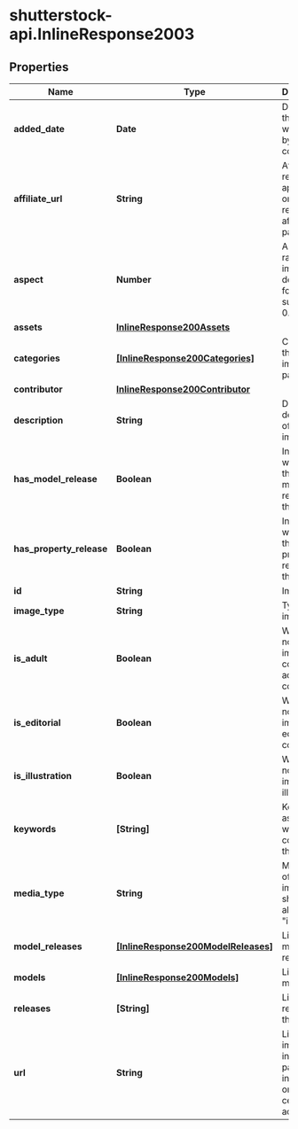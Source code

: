 # shutterstock-api.InlineResponse2003

## Properties
Name | Type | Description | Notes
------------ | ------------- | ------------- | -------------
**added_date** | **Date** | Date that the image was added by the contributor | [optional] 
**affiliate_url** | **String** | Affiliate referral link; appears only for registered affiliate partners | [optional] 
**aspect** | **Number** | Aspect ratio of the image in decimal format, such as 0.6667 | [optional] 
**assets** | [**InlineResponse200Assets**](InlineResponse200Assets.md) |  | [optional] 
**categories** | [**[InlineResponse200Categories]**](InlineResponse200Categories.md) | Categories that this image is a part of | [optional] 
**contributor** | [**InlineResponse200Contributor**](InlineResponse200Contributor.md) |  | 
**description** | **String** | Detailed description of the image | [optional] 
**has_model_release** | **Boolean** | Indicates whether there are model releases for the image | [optional] 
**has_property_release** | **Boolean** | Indicates whether there are property releases for the image | [optional] 
**id** | **String** | Image ID | 
**image_type** | **String** | Type of image | [optional] 
**is_adult** | **Boolean** | Whether or not this image contains adult content | [optional] 
**is_editorial** | **Boolean** | Whether or not this image is editorial content | [optional] 
**is_illustration** | **Boolean** | Whether or not this image is an illustration | [optional] 
**keywords** | **[String]** | Keywords associated with the content of this image | [optional] 
**media_type** | **String** | Media type of this image, should always be \"image\" | 
**model_releases** | [**[InlineResponse200ModelReleases]**](InlineResponse200ModelReleases.md) | List of model releases | [optional] 
**models** | [**[InlineResponse200Models]**](InlineResponse200Models.md) | List of models | [optional] 
**releases** | **[String]** | List of all releases of this image | [optional] 
**url** | **String** | Link to image information page; included only for certain accounts | [optional] 


